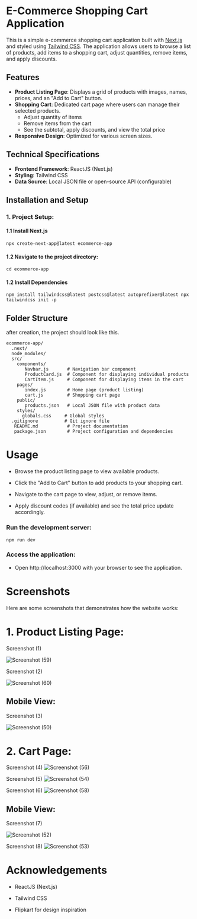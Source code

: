 # E-Commerce Shopping Cart Application

This is a simple e-commerce shopping cart application built with [Next.js](https://nextjs.org/) and styled using [Tailwind CSS](https://tailwindcss.com/). The application allows users to browse a list of products, add items to a shopping cart, adjust quantities, remove items, and apply discounts.

## Features

- **Product Listing Page**: Displays a grid of products with images, names, prices, and an "Add to Cart" button.
- **Shopping Cart**: Dedicated cart page where users can manage their selected products.
  - Adjust quantity of items
  - Remove items from the cart
  - See the subtotal, apply discounts, and view the total price
- **Responsive Design**: Optimized for various screen sizes.

## Technical Specifications

- **Frontend Framework**:  ReactJS (Next.js)
- **Styling**: Tailwind CSS
- **Data Source**: Local JSON file or open-source API (configurable)

## Installation and Setup

### 1. Project Setup:
#### 1.1 Install Next.js
`npx create-next-app@latest ecommerce-app`

#### 1.2 Navigate to the project directory:
`cd ecommerce-app`

#### 1.2 Install Dependencies
`npm install tailwindcss@latest postcss@latest autoprefixer@latest
npx tailwindcss init -p`


## Folder Structure
after creation, the project should look like this.
```
ecommerce-app/
  .next/
  node_modules/
  src/
    components/
       Navbar.js       # Navigation bar component
       ProductCard.js  # Component for displaying individual products
       CartItem.js     # Component for displaying items in the cart
    pages/
       index.js        # Home page (product listing)
       cart.js         # Shopping cart page
    public/
       products.json   # Local JSON file with product data
    styles/
      globals.css     # Global styles
  .gitignore          # Git ignore file
   README.md           # Project documentation
   package.json        # Project configuration and dependencies
```


# Usage
+ Browse the product listing page to view available products.
- Click the "Add to Cart" button to add products to your shopping cart.
+ Navigate to the cart page to view, adjust, or remove items.
- Apply discount codes (if available) and see the total price update accordingly.


### Run the development server:
`npm run dev`

### Access the application:
* Open http://localhost:3000 with your browser to see the application.

# Screenshots

Here are some screenshots that demonstrates how the website works:

# 1. Product Listing Page:

Screenshot (1)

![Screenshot (59)](https://github.com/user-attachments/assets/262c0dbe-0232-4b3b-b946-9582e3db5044)

Screenshot (2)

![Screenshot (60)](https://github.com/user-attachments/assets/a7c98cc3-7e09-4608-86b3-7c938475a994)

## Mobile View:
Screenshot (3)

![Screenshot (50)](https://github.com/user-attachments/assets/b4d2a3ed-5fc9-4d73-9f8b-f46aebfd7a32) 

# 2. Cart Page:
Screenshot (4)
![Screenshot (56)](https://github.com/user-attachments/assets/7b39388a-872e-4a65-8264-0bbf4870290c) 

Screenshot (5)
![Screenshot (54)](https://github.com/user-attachments/assets/4b693e47-d8d6-452b-8dbc-25a5fb2ee4f4)

Screenshot (6)
![Screenshot (58)](https://github.com/user-attachments/assets/5b1cdb54-e796-4c47-8848-078dcd289712)

## Mobile View:
Screenshot (7)

![Screenshot (52)](https://github.com/user-attachments/assets/1dc63e13-fd85-4c05-ae2f-22b57fd91714)

Screenshot (8)
![Screenshot (53)](https://github.com/user-attachments/assets/9eaea6ff-e81c-4648-9d1a-c302d57da3db)


# Acknowledgements
* ReactJS (Next.js)
+ Tailwind CSS
- Flipkart for design inspiration
